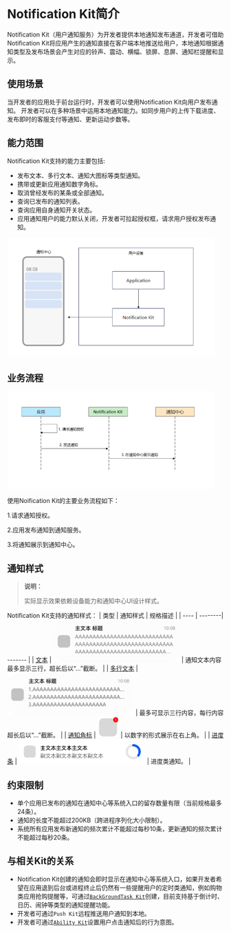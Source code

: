 # Notification Kit简介

Notification Kit（用户通知服务）为开发者提供本地通知发布通道，开发者可借助Notification Kit将应用产生的通知直接在客户端本地推送给用户，本地通知根据通知类型及发布场景会产生对应的铃声、震动、横幅、锁屏、息屏、通知栏提醒和显示。

## 使用场景
当开发者的应用处于前台运行时，开发者可以使用Notification Kit向用户发布通知。<!--RP1--><!--RP1End-->
开发者可以在多种场景中运用本地通知能力。如同步用户的上传下载进度、发布即时的客服支付等通知、更新运动步数等。

## 能力范围
Notification Kit支持的能力主要包括:
 - 发布文本、多行文本、通知大图标等类型通知。
 - 携带或更新应用通知数字角标。
 - 取消曾经发布的某条或全部通知。
 - 查询已发布的通知列表。
 - 查询应用自身通知开关状态。
 - 应用通知用户的能力默认关闭，开发者可拉起授权框，请求用户授权发布通知。

 ![notification_introduction](figures/notification_introduction.png) 

## 业务流程
 ![notification_principle](figures/notification_principle.png) 

使用Noification Kit的主要业务流程如下：

1.请求通知授权。

2.应用发布通知到通知服务。

3.将通知展示到通知中心。


## 通知样式

> **说明：**
>
> 实际显示效果依赖设备能力和通知中心UI设计样式。

Notification Kit支持的通知样式：
| 类型 | 通知样式 | 规格描述 |
| ---- | --------| ------- |
| [文本](./text-notification.md)           | ![text_notification](figures/text_notification.png)   | 通知文本内容最多显示三行，超长后以“...”截断。 |
| [多行文本](./text-notification.md)       | ![multiline_notification](figures/multiline_notification.png)   | 最多可显示三行内容，每行内容超长后以“...”截断。 |
| [通知角标](./notification-badge.md)      | ![notification_badge](figures/notification_badge.png)   | 以数字的形式展示在右上角。 |
| [进度条](./progress-bar-notification.md) | ![progress_notification](figures/progress_notification.png)    | 进度类通知。 |

## 约束限制
- 单个应用已发布的通知在通知中心等系统入口的留存数量有限（当前规格最多24条）。
- 通知的长度不能超过200KB（跨进程序列化大小限制）。
- 系统所有应用发布新通知的频次累计不能超过每秒10条，更新通知的频次累计不能超过每秒20条。

## 与相关Kit的关系
- Notification Kit创建的通知会即时显示在通知中心等系统入口，如果开发者希望在应用退到后台或进程终止后仍然有一些提醒用户的定时类通知，例如购物类应用抢购提醒等，可通过[`BackGroundTask Kit`](../reference/apis-backgroundtasks-kit/js-apis-backgroundTaskManager.md)创建，目前支持基于倒计时、日历、闹钟等类型的通知提醒功能。
- 开发者可通过`Push Kit`远程推送用户通知到本地。
- 开发者可通过[`Ability Kit`](../reference/apis-ability-kit/js-apis-app-ability-wantAgent.md#wantagentgetwantagent)设置用户点击通知后的行为意图。
